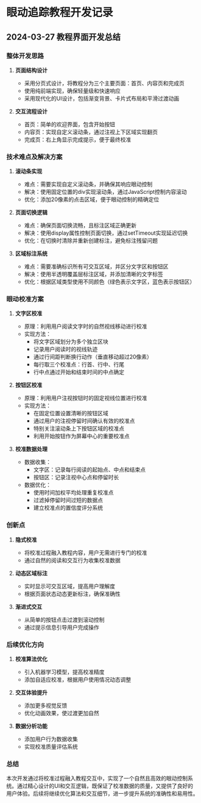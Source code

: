 # 眼动追踪教程开发记录

## 2024-03-27 教程界面开发总结

### 整体开发思路

1. **页面结构设计**
   - 采用分页式设计，将教程分为三个主要页面：首页、内容页和完成页
   - 使用纯前端实现，确保轻量级和快速响应
   - 采用现代化的UI设计，包括渐变背景、卡片式布局和平滑过渡动画

2. **交互流程设计**
   - 首页：简单的欢迎界面，包含开始按钮
   - 内容页：实现自定义滚动条，通过注视上下区域实现翻页
   - 完成页：右上角显示完成提示，便于最终校准

### 技术难点及解决方案

1. **滚动条实现**
   - 难点：需要实现自定义滚动条，并确保其响应眼动控制
   - 解决：使用固定位置的div实现滚动条，通过JavaScript控制内容滚动
   - 优化：添加20像素的点击区域，便于眼动控制的精确定位

2. **页面切换逻辑**
   - 难点：确保页面切换流畅，且标注区域正确更新
   - 解决：使用display属性控制页面切换，通过setTimeout实现延迟切换
   - 优化：在切换时清除并重新创建标注，避免标注残留问题

3. **区域标注系统**
   - 难点：需要准确标识所有可交互区域，并区分文字区和按钮区
   - 解决：使用半透明覆盖层标注区域，并添加清晰的文字标签
   - 优化：根据区域类型使用不同颜色（绿色表示文字区，蓝色表示按钮区）

### 眼动校准方案

1. **文字区校准**
   - 原理：利用用户阅读文字时的自然视线移动进行校准
   - 实现方法：
     * 将文字区域划分为多个独立区块
     * 记录用户阅读时的视线轨迹
     * 通过行间距判断换行动作（垂直移动超过20像素）
     * 每行取三个校准点：行首、行中、行尾
     * 行中点通过开始和结束时间的中点确定

2. **按钮区校准**
   - 原理：利用用户注视按钮时的固定视线位置进行校准
   - 实现方法：
     * 在固定位置设置清晰的按钮区域
     * 通过用户的注视停留时间确认有效的校准点
     * 特别关注滚动条上下按钮区域的校准点
     * 利用开始按钮作为屏幕中心的重要校准点

3. **校准数据处理**
   - 数据收集：
     * 文字区：记录每行阅读的起始点、中点和结束点
     * 按钮区：记录注视中心点和停留时长
   - 数据优化：
     * 使用时间加权平均处理重复校准点
     * 过滤掉停留时间过短的数据点
     * 建立校准点的置信度评分系统

### 创新点

1. **隐式校准**
   - 将校准过程融入教程内容，用户无需进行专门的校准
   - 通过自然的阅读和交互行为收集校准数据

2. **动态区域标注**
   - 实时显示可交互区域，提高用户理解度
   - 根据页面状态动态更新标注，确保准确性

3. **渐进式交互**
   - 从简单的按钮点击过渡到滚动控制
   - 通过提示信息引导用户完成操作

### 后续优化方向

1. **校准算法优化**
   - 引入机器学习模型，提高校准精度
   - 添加自适应校准，根据用户使用情况动态调整

2. **交互体验提升**
   - 添加更多视觉反馈
   - 优化动画效果，使过渡更加自然

3. **数据分析功能**
   - 添加用户行为数据收集
   - 实现校准质量评估系统

### 总结

本次开发通过将校准过程融入教程交互中，实现了一个自然且高效的眼动控制系统。通过精心设计的UI和交互逻辑，既保证了校准数据的质量，又提供了良好的用户体验。后续将继续优化算法和交互细节，进一步提升系统的准确性和易用性。 